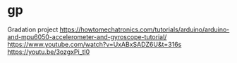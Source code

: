 # gp
Gradation project 
https://howtomechatronics.com/tutorials/arduino/arduino-and-mpu6050-accelerometer-and-gyroscope-tutorial/  
https://www.youtube.com/watch?v=UxABxSADZ6U&t=316s  
https://youtu.be/3ozgxPi_tl0  
